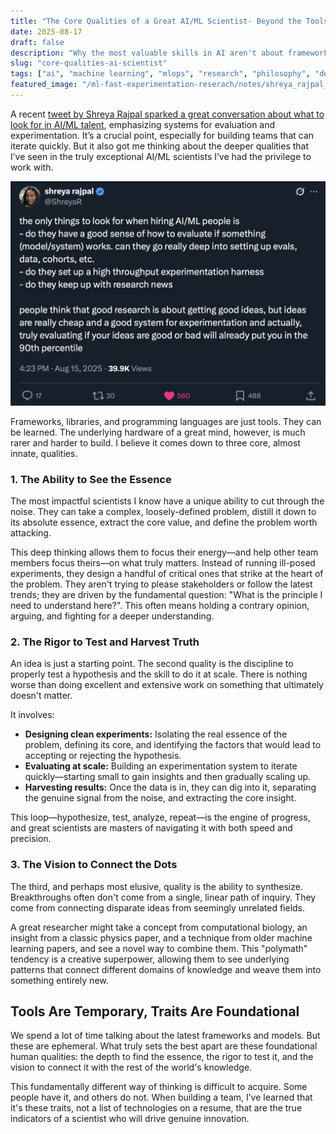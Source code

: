 ```yaml
---
title: "The Core Qualities of a Great AI/ML Scientist- Beyond the Tools"
date: 2025-08-17
draft: false
description: "Why the most valuable skills in AI aren't about frameworks or libraries, but about a fundamental way of thinking."
slug: "core-qualities-ai-scientist"
tags: ["ai", "machine learning", "mlops", "research", "philosophy", "deep thinking"]
featured_image: "/ml-fast-experimentation-reserach/notes/shreya_rajpal_ai_ml_resercher_tweet.jpeg"
---
```


A recent [tweet by Shreya Rajpal sparked a great conversation about what to look for in AI/ML talent](https://x.com/ShreyaR/status/1956496920664485956), emphasizing systems for evaluation and experimentation. It’s a crucial point, especially for building teams that can iterate quickly. But it also got me thinking about the deeper qualities that I’ve seen in the truly exceptional AI/ML scientists I’ve had the privilege to work with.

![Shreya Rajpal tweet](shreya_rajpal_ai_ml_resercher_tweet.jpeg)

Frameworks, libraries, and programming languages are just tools. They can be learned. The underlying hardware of a great mind, however, is much rarer and harder to build. I believe it comes down to three core, almost innate, qualities.

### 1. The Ability to See the Essence

The most impactful scientists I know have a unique ability to cut through the noise. They can take a complex, loosely-defined problem, distill it down to its absolute essence, extract the core value, and define the problem worth attacking.

This deep thinking allows them to focus their energy—and help other team members focus theirs—on what truly matters. Instead of running ill-posed experiments, they design a handful of critical ones that strike at the heart of the problem. They aren't trying to please stakeholders or follow the latest trends; they are driven by the fundamental question: "What is the principle I need to understand here?". This often means holding a contrary opinion, arguing, and fighting for a deeper understanding.

### 2. The Rigor to Test and Harvest Truth

An idea is just a starting point. The second quality is the discipline to properly test a hypothesis and the skill to do it at scale. There is nothing worse than doing excellent and extensive work on something that ultimately doesn't matter.

It involves:
*   **Designing clean experiments:** Isolating the real essence of the problem, defining its core, and identifying the factors that would lead to accepting or rejecting the hypothesis.
*   **Evaluating at scale:** Building an experimentation system to iterate quickly—starting small to gain insights and then gradually scaling up.
*   **Harvesting results:** Once the data is in, they can dig into it, separating the genuine signal from the noise, and extracting the core insight.

This loop—hypothesize, test, analyze, repeat—is the engine of progress, and great scientists are masters of navigating it with both speed and precision.

### 3. The Vision to Connect the Dots

The third, and perhaps most elusive, quality is the ability to synthesize. Breakthroughs often don't come from a single, linear path of inquiry. They come from connecting disparate ideas from seemingly unrelated fields.

A great researcher might take a concept from computational biology, an insight from a classic physics paper, and a technique from older machine learning papers, and see a novel way to combine them. This "polymath" tendency is a creative superpower, allowing them to see underlying patterns that connect different domains of knowledge and weave them into something entirely new.

## Tools Are Temporary, Traits Are Foundational

We spend a lot of time talking about the latest frameworks and models. But these are ephemeral. What truly sets the best apart are these foundational human qualities: the depth to find the essence, the rigor to test it, and the vision to connect it with the rest of the world's knowledge.

This fundamentally different way of thinking is difficult to acquire. Some people have it, and others do not. When building a team, I’ve learned that it's these traits, not a list of technologies on a resume, that are the true indicators of a scientist who will drive genuine innovation.
